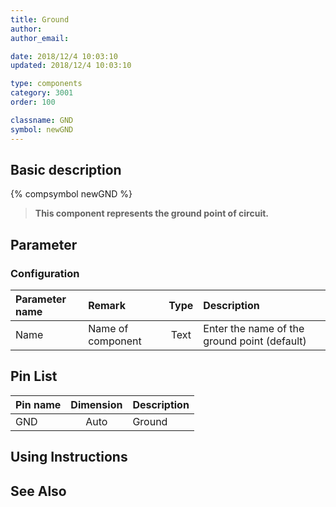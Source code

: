 ```yaml
---
title: Ground
author:
author_email:

date: 2018/12/4 10:03:10
updated: 2018/12/4 10:03:10

type: components
category: 3001
order: 100

classname: GND
symbol: newGND
---
```


## Basic description

{% compsymbol newGND %}

> **This component represents the ground point of circuit.**

## Parameter

### Configuration

| Parameter name | Remark            | Type | Description                                  |
| :------------- | :---------------- | :--: | :------------------------------------------- |
| Name           | Name of component | Text | Enter the name of the ground point (default) |

## Pin List

| Pin name | Dimension | Description |
| :------- | :-------: | :---------- |
| GND      |   Auto    | Ground      |

## Using Instructions

## See Also
